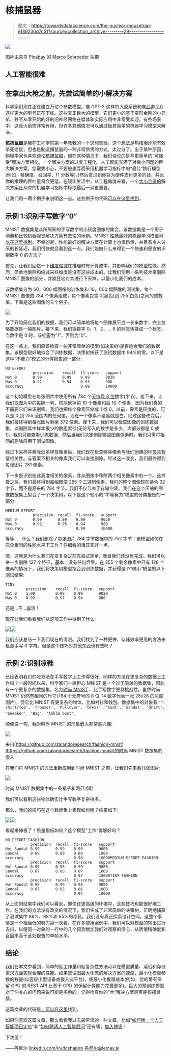 # 核捕鼠器

> 原文：<https://towardsdatascience.com/the-nuclear-mousetrap-e189236d7c51?source=collection_archive---------29----------------------->

![](img/73294aa5116367cbb610f032cdfaa776.png)

图片由来自 [Pixabay](https://pixabay.com/?utm_source=link-attribution&utm_medium=referral&utm_campaign=image&utm_content=6047218) 的 [Marco Schroeder](https://pixabay.com/users/schroeder75-19752325/?utm_source=link-attribution&utm_medium=referral&utm_campaign=image&utm_content=6047218) 拍摄

## 人工智能很难

## 在拿出大枪之前，先尝试简单的小解决方案

科学家们现在正在建立万亿个参数模型。像 GPT-3 这样的大型系统和像[武道 2.0](/gpt-3-scared-you-meet-wu-dao-2-0-a-monster-of-1-75-trillion-parameters-832cd83db484) 这样更大的型号正在下线。这些真正巨大的模型，它们更小的基于变形金刚的小兄弟，甚至从零开始的好的旧神经网络在媒体和实际应用中非常受欢迎。有些场景中，这些火箭筒非常有用，但许多其他情况可以通过极其简单的机器学习模型来解决。

**核捕鼠器**是我在工程学院第一年教我的一个思想实验。这个想法是热核爆炸能有效杀死老鼠，但也是制造捕鼠器的一种非常昂贵的方式。太过分了。出于某种原因，物理学家也喜欢谈论[核捕鼠器](https://aapt.scitation.org/doi/abs/10.1119/1.1990988?journalCode=ajp)，但在这种情况下，我们谈论的是与更简单的“可接受”解决方案相比，一个解决方案的过度工程化。人工智能充满了对微小问题的巨大解决方案。您需要小心，不要被愚弄而采用机器学习指标中的“最佳”执行模型(例如，精确度、召回率、f1 分数等)。)然后意识到你将为硬件支付更多的钱，并且你的推理的吞吐量将会更低。在现实生活中，从工程角度来看，一个[大小合适的](https://www.merriam-webster.com/dictionary/rightsize)解决方案比从你的机器学习指标中榨取最后一滴更重要。

让我们用一两个例子来说明这一点。这些例子的代码[可以在这里找到](https://gist.github.com/dcshapiro/54d649a6a2c3e6739cc0fc9919552f34)。

## 示例 1:识别手写数字“0”

MNIST 数据集是众所周知的手写数字的小灰度图像的集合。该数据集是一个用于测量和比较机器视觉解决方案有效性的示例。MNIST 性能最好的机器学习模型[可以在这里找到](https://paperswithcode.com/sota/image-classification-on-mnist)。不幸的是，性能最好的解决方案在计算上也很昂贵，并且有令人讨厌的长延迟，我们很快就会看到这一点。我们能做什么来得到一个快速和便宜的识别数字 0 的方法？

首先，让我们回忆一下[维度缩减](https://scikit-learn.org/stable/modules/unsupervised_reduction.html)在推理时有计算成本，并影响我们的模型性能。然而，简单地删除和缩减采样维度是没有这些成本的。让我们使用一系列技术来删除 MNIST 图像的部分，并疯狂地对其进行下采样，以最小化我们的成本。

该数据集分为 60，000 幅图像的训练集和 10，000 幅图像的测试集。每个 MNIST 图像由 784 个像素组成，每个像素包含 0(黑色)到 255(白色)之间的整数值。下面是这些图像的三个例子。

![](img/02661cfcff7936ef1222eaa535986873.png)

为了开始简化我们的数据，我们可以简单地将每个图像展平成一长串数字，完全忽略数据是一幅图片。接下来，我们将数字 0，1，2，… 9 的标签转换成一个标签，当数字是 0 时，该标签为“1”，否则为“0”。

在这一点上，我们应该检查一些非常简单的模型(如决策树)是否适合我们的数据集。该模型很好地拟合了训练数据，决策树捕获了测试数据中 94%的零。以下是这种“不费力”模式的分类报告的一部分:

```
NO EFFORT
            precision    recall  f1-score   support
Not 0       0.99         0.99    0.99       9020
Was 0       0.92         0.94    0.93       980
accuracy                         0.99       10000
```

这个初始模型在每张图片中使用所有 784 个[无符号 8 位](https://www.binaryconvert.com/convert_unsigned_char.html?decimal=050053053)数字(字节)。接下来，让我们取图片中的每隔一列，然后砍掉前 10 个像素和后 10 个像素，因为我们真的不需要它们来识别零。我们也把每个像素压缩成 1 或 0。以前，像素是灰度的，可以是 0 到 255 范围内的任何值。现在一个像素不是黑就是白。经过这些改变后，我们最终得到每张图片剩余 372 像素。接下来，我们可以检查图像的训练数据集，以删除其中样本很少的数组索引(无论写入的数字是多少，大部分都是 0 或 1)。我们只能查看训练数据，然后当我们决定删除哪些图像像素时，我们只需将相同的删除应用于测试图像。

经过下采样并移除低多样性像素后，我们现在检查哪些像素与我们创建的标签具有低相关性。与答案不相关的像素我们可以直接删除。经过这一改变，我们最终得到每张图片 281 像素。

下一步是识别彼此高度相关的像素，并从图像中移除两个相关像素中的一个。这样做之后，我们最终得到每幅图像 255 个二进制像素。我们的整个图像现在适合 32 字节，而不是原来的 784 字节。我们不仅节省了存储空间。我们在这个压缩的图像数据集上拟合了一个决策树，以下是这个较小的“中等努力”模型的分类报告的一部分:

```
MEDIUM EFFORT
            precision  recall  f1-score   support         
Not 0       0.99       0.99    0.99       9020        
Was 0       0.92       0.95    0.94       980      
accuracy                       0.99       10000
```

等等……什么？我们删除了每张图片 784 字节数据中的 752 字节！该模型如何在完全相同的性能水平下工作？仔细看的话其实好一点。

嗯，这就是为什么我们在变复杂之前先尝试简单…而且我们还没有完成。我们可以进一步删除 127 个特征，基本上没有任何后果。在 255 个剩余像素中只有 128 个像素的情况下，我们将决策树模型拟合到训练数据，并获得这个“微小”模型的以下测试结果:

```
TINY
         precision    recall  f1-score   support         
Not 0    1.00         0.99    0.99       9020        
Was 0    0.92         0.97    0.94       980
```

还是…不…崩溃！

现在让我们看看我们从这项工作中得到了什么:

![](img/ddcd359eea2e4c4852e88872f9727585.png)![](img/4cec4e930419251ec9e2abcea4e6a4b4.png)

我们应该总结一下我们现在的情况。我们找到了一种更快、存储效率更高的方法来检测手写 0 字符。但是这个技巧对其他东西也有效吗？

## 示例 2:识别凉鞋

已经表明我们的哑方法在手写数字上工作得很好，同样的方法在更复杂的数据上工作吗？一段时间以来，科学家们一直担心 MNIST 是一个过于简单的数据集，因此有一个更复杂的数据集，名为[时尚 MNIST](https://github.com/zalandoresearch/fashion-mnist) ，比手写数字更具挑战性。虽然时尚 MNIST 仍然有相同的尺寸(784 个无符号的 8 位 T4 数字代表一张 28x28 的灰度图片)，但它比 MNIST 有更复杂的物体，比如衬衫和钱包。数据集中的对象有:`'T-shirt/top', 'Trouser', 'Pullover', 'Dress', 'Coat', 'Sandal', 'Shirt', 'Sneaker', 'Bag', 'Ankle boot'`。

顺便说一句，我对时尚 MNIST 的形象嵌入非常感兴趣:

![](img/d51316857a9f47aaeecabeff8f139be4.png)

来自[https://github.com/zalandoresearch/fashion-mnist](https://github.com/zalandoresearch/fashion-mnist)的时尚 MNIST 数据集的嵌入

在我们将 MNIST 的方法重新应用到时尚 MNIST 之前，让我们先来看几张图片:

![](img/4f2b360d4ac306aef3ff889cc3de3a5e.png)

时尚 MNIST 数据集中的一条裙子和两只凉鞋

我们可以看到这些物体确实比手写数字复杂得多。

那么，我们的技巧在这个数据集上表现如何呢？结果如下:

![](img/55b74f6f4622f18c243ed55ffb157f31.png)![](img/4cec4e930419251ec9e2abcea4e6a4b4.png)

看起来棒极了！质量指标如何？这个模型“工作”得够好吗？

```
NO EFFORT FASHION
           precision  recall  f1-score   support    
Not Sandal 0.99       0.99    0.99       9000       
Sandal     0.89       0.89    0.89       1000      
accuracy                      0.98       10000MEDIUM EFFORT FASHION
           precision  recall  f1-score   support    
Not Sandal 0.99       0.98    0.99       9000       
Sandal     0.87       0.88    0.87       1000      
accuracy                      0.97       10000TINY FASHION
           precision  recall  f1-score   support    
Not Sandal 0.98       0.99    0.98       9000       
Sandal     0.87       0.85    0.86       1000      
accuracy                      0.97       10000
```

从上面的结果中我们可以看到，即使在更高级的环境中，这些技巧也能很好地工作。在我们的方法没有改变的情况下，我们生成了非常简单的决策树，正确地捕获了测试集中 89%、88%和 85%的凉鞋。我们没有真正探索设计空间。这整个事情是一个相当低的努力第一次看。在许多使用案例中，我们可以对模型的输出进行去抖，以便同一对象的一行中的几个预测增加我们对观察的信心，从而使精确度和召回率高于此处报告的单帧水平。

## 结论

我们在本文中看到，简单的低工作量和低复杂性方法可以在模型质量、延迟和存储需求方面实现合理的性能。如果您试图最大化您的解决方案的速度，最小化模型参数的数量(以适应小型设备或嵌入式平台)，或最小化推理成本(例如，您的带有保留 GPU 的 REST API 比基于 CPU 的保留计算能力花费更多)。巨大的预训练模型对于你关心的问题来说可能是多余的。记得检查你的“大”解决方案是否是核捕鼠器。

这篇文章的代码是[，可以在这里](https://gist.github.com/dcshapiro/54d649a6a2c3e6739cc0fc9919552f34)找到。

如果你喜欢这篇文章，那么看看我过去最常读的一些文章，比如“[如何给一个人工智能项目定价](https://medium.com/towards-data-science/how-to-price-an-ai-project-f7270cb630a4)”和“[如何聘请人工智能顾问](https://medium.com/towards-data-science/why-hire-an-ai-consultant-50e155e17b39)”还有嘿，[加入快讯](http://eepurl.com/gdKMVv)！

下次见！

——丹尼尔
[linkedin.com/in/dcshapiro](https://www.linkedin.com/in/dcshapiro/)
[丹尼尔@lemay.ai](mailto:daniel@lemay.ai)
